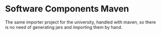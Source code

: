 # Software Components Maven

The same importer project for the university, handled with maven, so there is no need of generating jars and importing them by hand.

